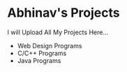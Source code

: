 # Abhinav's Projects
I will Upload All My Projects Here... 
- Web Design Programs
- C/C++ Programs
- Java Programs
